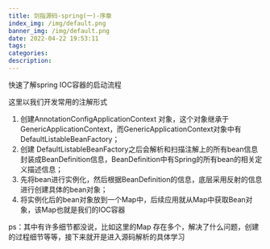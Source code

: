 ```yaml
---
title: 剑指源码-spring(一)-序章
index_img: /img/default.png
banner_img: /img/default.png
date: 2022-04-22 19:53:11
tags:
categories:
description:
---
```


 快速了解spring IOC容器的启动流程

<!-- more -->

这里以我们开发常用的注解形式

1. 创建AnnotationConfigApplicationContext 对象，这个对象继承于GenericApplicationContext，而GenericApplicationContext对象中有DefaultListableBeanFactory；
2. 创建 DefaultListableBeanFactory之后会解析和扫描注解上的所有bean信息封装成BeanDefinition信息，BeanDefinition中有Spring的所有bean的相关定义描述信息；
3. 先将bean进行实例化，然后根据BeanDefinition的信息，底层采用反射的信息进行创建具体的bean对象；
4. 将实例化后的bean对象放到一个Map中，后续应用就从Map中获取Bean对象，该Map也就是我们的IOC容器



ps：其中有许多细节都没说，比如这里的Map 存在多个，解决了什么问题，创建的过程细节等等，接下来就开是进入源码解析的具体学习

